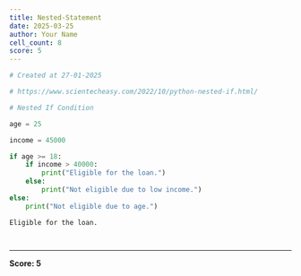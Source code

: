 ```yaml
---
title: Nested-Statement
date: 2025-03-25
author: Your Name
cell_count: 8
score: 5
---
```


```python
# Created at 27-01-2025
```


```python
# https://www.scientecheasy.com/2022/10/python-nested-if.html/
```


```python
# Nested If Condition
```


```python
age = 25
```


```python
income = 45000
```


```python
if age >= 18:
    if income > 40000:
        print("Eligible for the loan.")
    else:
        print("Not eligible due to low income.")
else:
    print("Not eligible due to age.")
```

    Eligible for the loan.



```python

```


```python

```


---
**Score: 5**
